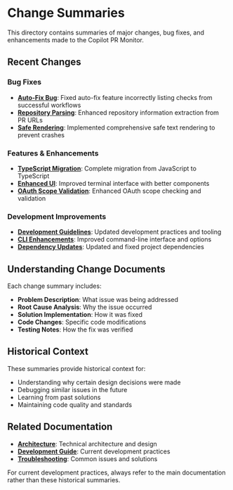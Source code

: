 # Change Summaries

This directory contains summaries of major changes, bug fixes, and enhancements made to the Copilot PR Monitor.

## Recent Changes

### Bug Fixes

- **[Auto-Fix Bug](./auto-fix-bug.md)**: Fixed auto-fix feature incorrectly listing checks from successful workflows
- **[Repository Parsing](./repository-parsing.md)**: Enhanced repository information extraction from PR URLs
- **[Safe Rendering](./safe-rendering.md)**: Implemented comprehensive safe text rendering to prevent crashes

### Features & Enhancements

- **[TypeScript Migration](./typescript-migration.md)**: Complete migration from JavaScript to TypeScript
- **[Enhanced UI](./enhanced-ui.md)**: Improved terminal interface with better components
- **[OAuth Scope Validation](./oauth-scope.md)**: Enhanced OAuth scope checking and validation

### Development Improvements

- **[Development Guidelines](./development-updates.md)**: Updated development practices and tooling
- **[CLI Enhancements](./cli-changes.md)**: Improved command-line interface and options
- **[Dependency Updates](./dependency-fixes.md)**: Updated and fixed project dependencies

## Understanding Change Documents

Each change summary includes:

- **Problem Description**: What issue was being addressed
- **Root Cause Analysis**: Why the issue occurred
- **Solution Implementation**: How it was fixed
- **Code Changes**: Specific code modifications
- **Testing Notes**: How the fix was verified

## Historical Context

These summaries provide historical context for:

- Understanding why certain design decisions were made
- Debugging similar issues in the future
- Learning from past solutions
- Maintaining code quality and standards

## Related Documentation

- **[Architecture](../architecture.md)**: Technical architecture and design
- **[Development Guide](../development/README.md)**: Current development practices
- **[Troubleshooting](../guides/troubleshooting.md)**: Common issues and solutions

For current development practices, always refer to the main documentation rather than these historical summaries.
